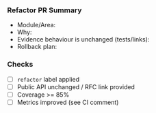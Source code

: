 ### Refactor PR Summary
- Module/Area:
- Why:
- Evidence behaviour is unchanged (tests/links):
- Rollback plan:

### Checks
- [ ] `refactor` label applied
- [ ] Public API unchanged / RFC link provided
- [ ] Coverage >= 85%
- [ ] Metrics improved (see CI comment)
